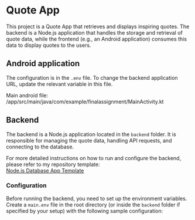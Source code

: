 # Quote App

This project is a Quote App that retrieves and displays inspiring quotes. The backend is a Node.js application that handles the storage and retrieval of quote data, while the frontend (e.g., an Android application) consumes this data to display quotes to the users.
## Android application

The configuration is in the `.env` file. To change the backend application URL, update the relevant variable in this file.

Main android file:
/app/src/main/java/com/example/finalassignment/MainActivity.kt



## Backend

The backend is a Node.js application located in the `backend` folder. It is responsible for managing the quote data, handling API requests, and connecting to the database.

For more detailed instructions on how to run and configure the backend, please refer to my repository template:  
[Node.js Database App Template](https://github.com/Mrazbb/nodejs-database-app-template)


### Configuration

Before running the backend, you need to set up the environment variables. Create a `main.env` file in the root directory (or inside the `backend` folder if specified by your setup) with the following sample configuration:

